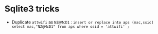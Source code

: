 # Sqlite3 tricks

- Duplicate `attwifi` as `NZ@McD1` : `insert or replace into aps (mac,ssid) select mac,"NZ@McD1" from aps where ssid = 'attwifi' ;`
